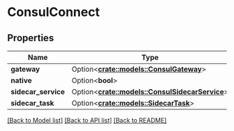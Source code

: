 # ConsulConnect

## Properties

| Name                | Type                                                                       | Description | Notes      |
| ------------------- | -------------------------------------------------------------------------- | ----------- | ---------- |
| **gateway**         | Option<[**crate::models::ConsulGateway**](ConsulGateway.md)>               |             | [optional] |
| **native**          | Option<**bool**>                                                           |             | [optional] |
| **sidecar_service** | Option<[**crate::models::ConsulSidecarService**](ConsulSidecarService.md)> |             | [optional] |
| **sidecar_task**    | Option<[**crate::models::SidecarTask**](SidecarTask.md)>                   |             | [optional] |

[[Back to Model list]](../README.md#documentation-for-models)
[[Back to API list]](../README.md#documentation-for-api-endpoints)
[[Back to README]](../README.md)
